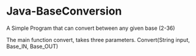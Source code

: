 # Java-BaseConversion
A Simple Program that can convert between any given base (2-36) 

The main function convert, takes three parameters. 
Convert(String input, Base_IN, Base_OUT)
